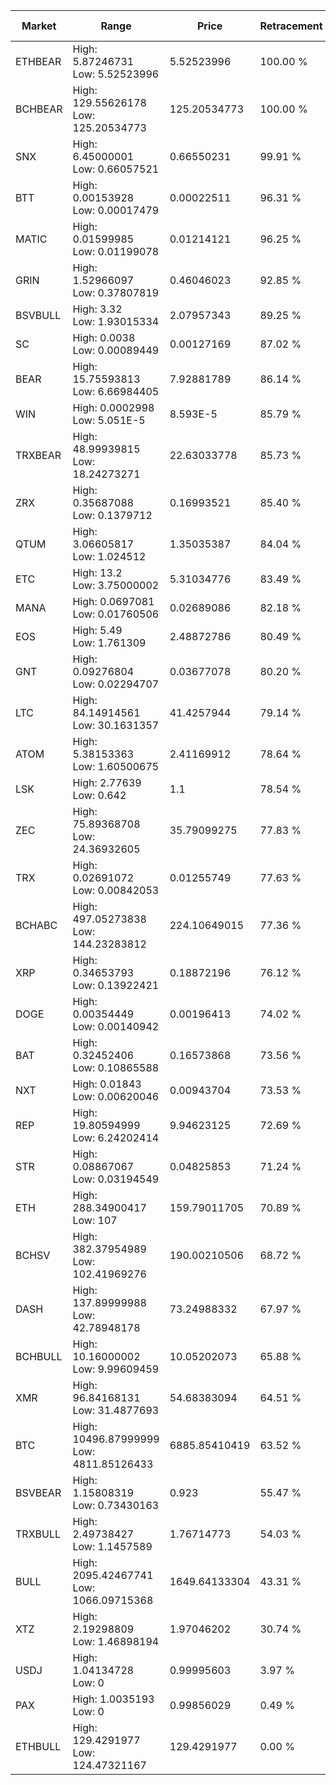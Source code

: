 | Market | Range | Price| Retracement | Doubles to 50% |
| --- | --- | --- | --- | --- |
| ETHBEAR | High: 5.87246731<br />Low: 5.52523996 | 5.52523996 | 100.00 % | 1.03 |
| BCHBEAR | High: 129.55626178<br />Low: 125.20534773 | 125.20534773 | 100.00 % | 1.02 |
| SNX | High: 6.45000001<br />Low: 0.66057521 | 0.66550231 | 99.91 % | 5.34 |
| BTT | High: 0.00153928<br />Low: 0.00017479 | 0.00022511 | 96.31 % | 3.81 |
| MATIC | High: 0.01599985<br />Low: 0.01199078 | 0.01214121 | 96.25 % | 1.15 |
| GRIN | High: 1.52966097<br />Low: 0.37807819 | 0.46046023 | 92.85 % | 2.07 |
| BSVBULL | High: 3.32<br />Low: 1.93015334 | 2.07957343 | 89.25 % | 1.26 |
| SC | High: 0.0038<br />Low: 0.00089449 | 0.00127169 | 87.02 % | 1.85 |
| BEAR | High: 15.75593813<br />Low: 6.66984405 | 7.92881789 | 86.14 % | 1.41 |
| WIN | High: 0.0002998<br />Low: 5.051E-5 | 8.593E-5 | 85.79 % | 2.04 |
| TRXBEAR | High: 48.99939815<br />Low: 18.24273271 | 22.63033778 | 85.73 % | 1.49 |
| ZRX | High: 0.35687088<br />Low: 0.1379712 | 0.16993521 | 85.40 % | 1.46 |
| QTUM | High: 3.06605817<br />Low: 1.024512 | 1.35035387 | 84.04 % | 1.51 |
| ETC | High: 13.2<br />Low: 3.75000002 | 5.31034776 | 83.49 % | 1.60 |
| MANA | High: 0.0697081<br />Low: 0.01760506 | 0.02689086 | 82.18 % | 1.62 |
| EOS | High: 5.49<br />Low: 1.761309 | 2.48872786 | 80.49 % | 1.46 |
| GNT | High: 0.09276804<br />Low: 0.02294707 | 0.03677078 | 80.20 % | 1.57 |
| LTC | High: 84.14914561<br />Low: 30.1631357 | 41.4257944 | 79.14 % | 1.38 |
| ATOM | High: 5.38153363<br />Low: 1.60500675 | 2.41169912 | 78.64 % | 1.45 |
| LSK | High: 2.77639<br />Low: 0.642 | 1.1 | 78.54 % | 1.55 |
| ZEC | High: 75.89368708<br />Low: 24.36932605 | 35.79099275 | 77.83 % | 1.40 |
| TRX | High: 0.02691072<br />Low: 0.00842053 | 0.01255749 | 77.63 % | 1.41 |
| BCHABC | High: 497.05273838<br />Low: 144.23283812 | 224.10649015 | 77.36 % | 1.43 |
| XRP | High: 0.34653793<br />Low: 0.13922421 | 0.18872196 | 76.12 % | 1.29 |
| DOGE | High: 0.00354449<br />Low: 0.00140942 | 0.00196413 | 74.02 % | 1.26 |
| BAT | High: 0.32452406<br />Low: 0.10865588 | 0.16573868 | 73.56 % | 1.31 |
| NXT | High: 0.01843<br />Low: 0.00620046 | 0.00943704 | 73.53 % | 1.30 |
| REP | High: 19.80594999<br />Low: 6.24202414 | 9.94623125 | 72.69 % | 1.31 |
| STR | High: 0.08867067<br />Low: 0.03194549 | 0.04825853 | 71.24 % | 1.25 |
| ETH | High: 288.34900417<br />Low: 107 | 159.79011705 | 70.89 % | 1.24 |
| BCHSV | High: 382.37954989<br />Low: 102.41969276 | 190.00210506 | 68.72 % | 1.28 |
| DASH | High: 137.89999988<br />Low: 42.78948178 | 73.24988332 | 67.97 % | 1.23 |
| BCHBULL | High: 10.16000002<br />Low: 9.99609459 | 10.05202073 | 65.88 % | 1.00 |
| XMR | High: 96.84168131<br />Low: 31.4877693 | 54.68383094 | 64.51 % | 1.17 |
| BTC | High: 10496.87999999<br />Low: 4811.85126433 | 6885.85410419 | 63.52 % | 1.11 |
| BSVBEAR | High: 1.15808319<br />Low: 0.73430163 | 0.923 | 55.47 % | 1.03 |
| TRXBULL | High: 2.49738427<br />Low: 1.1457589 | 1.76714773 | 54.03 % | 1.03 |
| BULL | High: 2095.42467741<br />Low: 1066.09715368 | 1649.64133304 | 43.31 % | 0.00 |
| XTZ | High: 2.19298809<br />Low: 1.46898194 | 1.97046202 | 30.74 % | 0.00 |
| USDJ | High: 1.04134728<br />Low: 0 | 0.99995603 | 3.97 % | 0.00 |
| PAX | High: 1.0035193<br />Low: 0 | 0.99856029 | 0.49 % | 0.00 |
| ETHBULL | High: 129.4291977<br />Low: 124.47321167 | 129.4291977 | 0.00 % | 0.00 |
